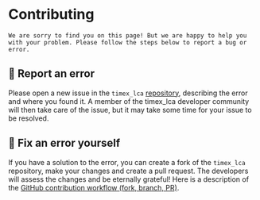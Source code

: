 ```{include} ../../CONTRIBUTING.md

```
# Contributing
```{note}
We are sorry to find you on this page! But we are happy to help you with your problem. Please follow the steps below to report a bug or error.
```

## 🥈 Report an error
Please open a new issue in the `timex_lca` [repository](https://github.com/TimoDiepers/timex/issues), describing the error and where you found it. 
A member of the timex_lca developer community will then take care of the issue, but it may take some time for your issue to be resolved.

## 🥇  Fix an error yourself
If you have a solution to the error, you can create a fork of the `timex_lca` repository, make your changes and create a pull request. The developers will assess the changes and be eternally grateful!
Here is a description of the [GitHub contribution workflow (fork, branch, PR)](https://docs.github.com/en/pull-requests/collaborating-with-pull-requests).

[code of conduct]: codeofconduct
